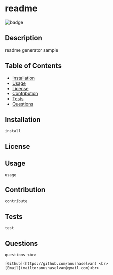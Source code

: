 
  <h1>readme </h1>

  ![badge](https://img.shields.io/badge/license-Apache-yellowgreen)<br>


  ## Description
   readme generator sample

  ## Table of Contents
   - [Installation](#Installation)
   - [Usage](#Usage)
   - [License](#License)
   - [Contribution](#Contribution)
   - [Tests](#Tests)
   - [Questions](#questions)
   
  ## Installation
    install
  ## License

  ## Usage
    usage
  ## Contribution
    contribute
  ## Tests
    test
  ## Questions
    questions <br>
    
    [Github](https://github.com/anushaselvan) <br>
    [Email](mailto:anushaselvan@gmail.com)<br>

   
